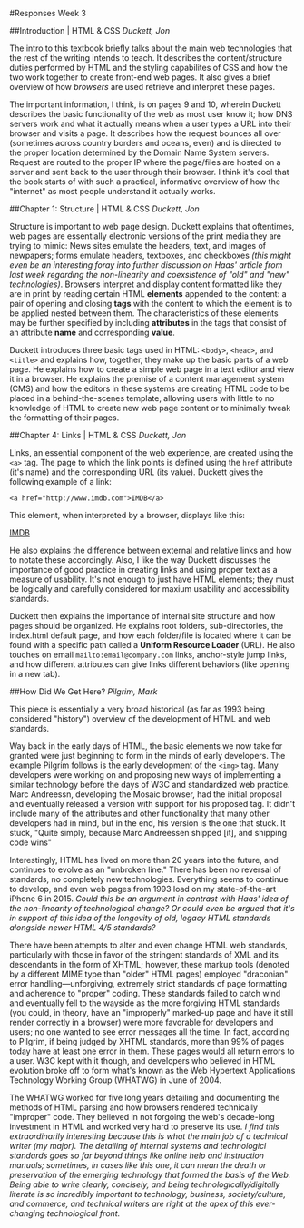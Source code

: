 #Responses Week 3

##Introduction | HTML & CSS
*Duckett, Jon*

The intro to this textbook briefly talks about the main web technologies that the rest of the writing intends to teach. It describes the content/structure duties performed by HTML and the styling capabilites of CSS and how the two work together to create front-end web pages. It also gives a brief overview of how *browsers* are used retrieve and interpret these pages.

The important information, I think, is on pages 9 and 10, wherein Duckett describes the basic functionality of the web as most user know it; how DNS servers work and what it actually means when a user types a URL into their browser and visits a page. It describes how the request bounces all over (sometimes across country borders and oceans, even) and is directed to the proper location determined by the Domain Name System servers. Request are routed to the proper IP where the page/files are hosted on a server and sent back to the user through their browser. I think it's cool that the book starts of with such a practical, informative overview of how the "internet" as most people understand it actually works.

##Chapter 1: Structure | HTML & CSS
*Duckett, Jon*

Structure is important to web page design. Duckett explains that oftentimes, web pages are essentially electronic versions of the print media they are trying to mimic: News sites emulate the headers, text, and images of newpapers; forms emulate headers, textboxes, and checkboxes *(this might even be an interesting foray into further discussion on Haas' article from last week regarding the non-linearity and coexsistence of "old" and "new" technologies)*. Browsers interpret and display content formatted like they are in print by reading certain HTML **elements** appended to the content: a pair of opening and closing **tags** with the content to which the element is to be applied nested between them. The characteristics of these elements may be further specified by including **attributes** in the tags that consist of an attribute **name** and corresponding **value**.

Duckett introduces three basic tags used in HTML: `<body>`, `<head>`, and `<title>` and explains how, together, they make up the basic parts of a web page. He explains how to create a simple web page in a text editor and view it in a browser. He explains the premise of a content management system (CMS) and how the editors in these systems are creating HTML code to be placed in a behind-the-scenes template, allowing users with little to no knowledge of HTML to create new web page content or to minimally tweak the formatting of their pages.

##Chapter 4: Links | HTML & CSS
*Duckett, Jon*

Links, an essential component of the web experience, are created using the `<a>` tag. The page to which the link points is defined using the `href` attribute (it's name) and the corresponding URL (its value). Duckett gives the following example of a link:

```
<a href="http://www.imdb.com">IMDB</a>
```

This element, when interpreted by a browser, displays like this:

<a href="http://www.imdb.com">IMDB</a>

He also explains the difference between external and relative links and how to notate these accordingly. Also, I like the way Duckett discusses the importance of good practice in creating links and using proper text as a measure of usability. It's not enough to just have HTML elements; they must be logically and carefully considered for maxium usability and accessibility standards.

Duckett then explains the importance of internal site structure and how pages should be organized. He explains root folders, sub-directories, the index.html default page, and how each folder/file is located where it can be found with a specific path called a **Uniform Resource Loader** (URL). He also touches on email `mailto:email@company.com` links, anchor-style jump links, and how different attributes can give links different behaviors (like opening in a new tab).

##How Did We Get Here?
*Pilgrim, Mark*

This piece is essentially a very broad historical (as far as 1993 being considered "history") overview of the development of HTML and web standards.

Way back in the early days of HTML, the basic elements we now take for granted were just beginning to form in the minds of early developers. The example Pilgrim follows is the early development of the `<img>` tag. Many developers were working on and proposing new ways of implementing a similar technology before the days of W3C and standardized web practice. Marc Andreessn, developing the Mosaic browser, had the initial proposal and eventually released a version with support for his proposed tag. It didn't include many of the attributes and other functionality that many other developers had in mind, but in the end, his version is the one that stuck. It stuck, "Quite simply, because Marc Andreessen shipped [it], and shipping code wins"

Interestingly, HTML has lived on more than 20 years into the future, and continues to evolve as an "unbroken line." There has been no reversal of standards, no completely new technologies. Everything seems to continue to develop, and even web pages from 1993 load on my state-of-the-art iPhone 6 in 2015. *Could this be an argument in contrast with Haas' idea of the non-linearity of technological change? Or could even be argued that it's in support of this idea of the longevity of old, legacy HTML standards alongside newer HTML 4/5 standards?*

There have been attempts to alter and even change HTML web standards, particularly with those in favor of the stringent standards of XML and its descendants in the form of XHTML; however, these markup tools (denoted by a different MIME type than "older" HTML pages) employed "draconian" error handling—unforgiving, extremely strict standards of page formatting and adherence to "proper" coding. These standards failed to catch wind and eventually fell to the wayside as the more forgiving HTML standards (you could, in theory, have an "improperly" marked-up page and have it still render correctly in a browser) were more favorable for developers and users; no one wanted to see error messages all the time. In fact, according to Pilgrim, if being judged by XHTML standards, more than 99% of pages today have at least one error in them. These pages would all return errors to a user. W3C kept with it though, and developers who believed in HTML evolution broke off to form what's known as the Web Hypertext Applications Technology Working Group (WHATWG) in June of 2004.

The WHATWG worked for five long years detailing and documenting the methods of HTML parsing and how browsers rendered technically "improper" code. They believed in not forgoing the web's decade-long investment in HTML and worked very hard to preserve its use. *I find this extraordinarily interesting because this is what the main job of a technical writer (my major). The detailing of internal systems and technologicl standards goes so far beyond things like online help and instruction manuals; sometimes, in cases like this one, it can mean the death or preservation of the emerging technology that formed the basis of the Web. Being able to write clearly, concisely, and being technologically/digitally literate is so incredibly important to technology, business, society/culture, and commerce, and technical writers are right at the apex of this ever-changing technological front.*
